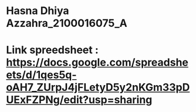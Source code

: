 # Hasna Dhiya Azzahra_2100016075_A

# Link spreedsheet : https://docs.google.com/spreadsheets/d/1qes5q-oAH7_ZUrpJ4jFLetyD5y2nKGm33pDUExFZPNg/edit?usp=sharing
